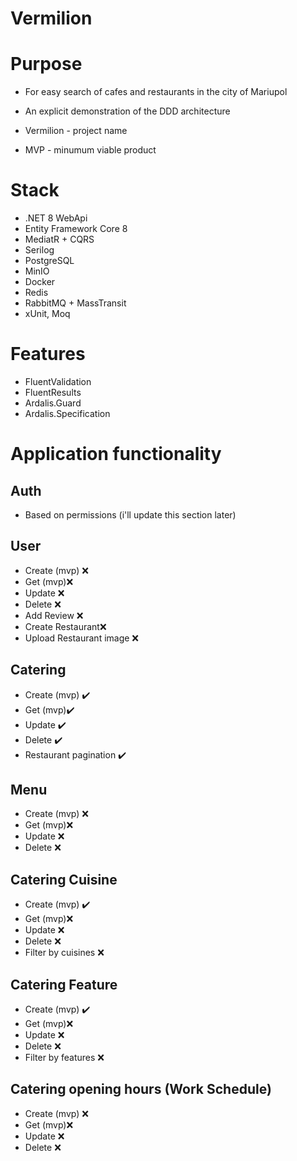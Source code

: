 # Vermilion

# Purpose
- For easy search of cafes and restaurants in the city of Mariupol 
- An explicit demonstration of the DDD architecture
  
- Vermilion - project name
- MVP - minumum viable product

# Stack
- .NET 8 WebApi
- Entity Framework Core 8
- MediatR + CQRS
- Serilog
- PostgreSQL
- MinIO
- Docker
- Redis
- RabbitMQ + MassTransit
- xUnit, Moq

# Features
- FluentValidation
- FluentResults
- Ardalis.Guard
- Ardalis.Specification

# Application functionality

## Auth
- Based on permissions (i'll update this section later)

## User
- Create (mvp) ❌
- Get (mvp)❌
- Update ❌
- Delete ❌
- Add Review ❌
- Create Restaurant❌
- Upload Restaurant image ❌

## Catering
- Create (mvp) ✔️
- Get (mvp)✔️
- Update ✔️
- Delete ✔️
- Restaurant pagination ✔️

## Menu
- Create (mvp) ❌
- Get (mvp)❌
- Update ❌
- Delete ❌

## Catering Cuisine 
- Create (mvp) ✔️
- Get (mvp)❌
- Update ❌
- Delete ❌
- Filter by cuisines ❌

## Catering Feature
- Create (mvp) ✔️
- Get (mvp)❌
- Update ❌
- Delete ❌
- Filter by features ❌

## Catering opening hours (Work Schedule)
- Create (mvp) ❌
- Get (mvp)❌
- Update ❌
- Delete ❌



